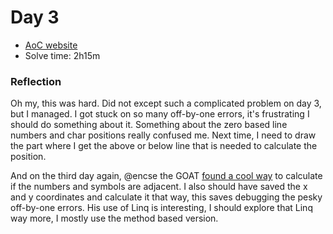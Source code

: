 # Day 3
- [AoC website](https://adventofcode.com/2023/day/3)
- Solve time: 2h15m

### Reflection
Oh my, this was hard. Did not except such a complicated problem on day 3, but I managed. I got stuck on so many off-by-one errors, it's frustrating I should do something about it. Something about the zero based line numbers and char positions really confused me. Next time, I need to draw the part where I get the above or below line that is needed to calculate the position.

And on the third day again, @encse the GOAT [found a cool way](https://github.com/encse/adventofcode/blob/master/2023/Day03/Solution.cs#L41) to calculate if the numbers and symbols are adjacent. I also should have saved the x and y coordinates and calculate it that way, this saves debugging the pesky off-by-one errors. His use of Linq is interesting, I should explore that Linq way more, I mostly use the method based version.

